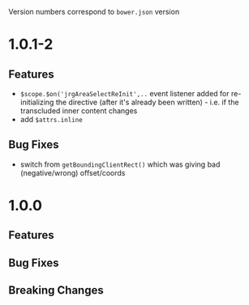 Version numbers correspond to `bower.json` version

# 1.0.1-2
## Features
- `$scope.$on('jrgAreaSelectReInit',..` event listener added for re-initializing the directive (after it's already been written) - i.e. if the transcluded inner content changes
- add `$attrs.inline`

## Bug Fixes
- switch from `getBoundingClientRect()` which was giving bad (negative/wrong) offset/coords


# 1.0.0

## Features

## Bug Fixes

## Breaking Changes